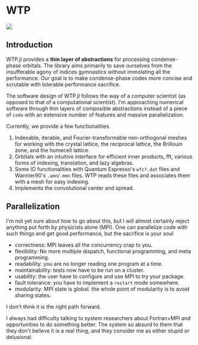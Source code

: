 # WTP

[![](https://img.shields.io/badge/docs-dev-blue.svg)](https://wtp.kangbo.dev)
## Introduction

WTP.jl provides a **thin layer of abstractions** for processing condense-phase
orbitals. The library aims primarily to save ourselves from the insufferable
agony of indices gymnastics without immolating all the performance.  Our goal is
to make condense-phase codes  more concise and scrutable with tolerable
performance sacrifice.

The software design of WTP.jl follows the way of a computer scientist (as
opposed to that of a computational scientist). I'm approaching numerical
software through thin layers of composible abstractions instead of a piece of
`code` with an extensive number of features and massive parallelization.

Currently, we provide a few functionalities.

1. Indexable, iterable, and Fourier-transformable non-orthogonal meshes for working with
the crystal lattice, the reciprocal lattice, the Brillouin zone, and the
homecell lattice.
2. Orbitals with an intuitive interface for efficient inner products, fft,
various forms of indexing, translation, and lazy algebras.
3. Some IO functionalities with Quantum Espresso's `wfc?.dat` files and
Wannier90's `.amn`/`.mmn` files. WTP reads these files and associates them with
a mesh for easy indexing.
4. Implements the convolutional center and spread.

## Parallelization

I'm not yet sure about how to go about this, but I will almost certainly reject
anything put forth by physicists alone (MPI). One can parallelize code with such
things and get good performance, but the sacrifice is your soul 

- correctness: MPI leaves all the concurrency crap to you.
- flexibility: No more multiple dispatch, functional programming, and meta programming. 
- readability: you are no longer reading one program at a time.
- maintainability: tests now have to be run on a cluster.
- usability: the user have to configure and use MPI to try your package.
- fault tolerance: you have to implement a `restart` mode somewhere.
- modularity: MPI state is global. the whole point of modularity is to avoid sharing states.

I don't think it is the right path forward. 

I always had difficulty talking to system researchers about Fortran+MPI and
opportunities to do something better. The system so absurd to them that they
don't believe it is a real thing, and they consider me as either stupid or
delusional.

